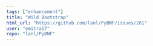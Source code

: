 ```yaml
---
tags: ["enhancement"]
title: "Wild Bootstrap"
html_url: "https://github.com/lanl/PyBNF/issues/261"
user: "emitra17"
repo: "lanl/PyBNF"
---
```


